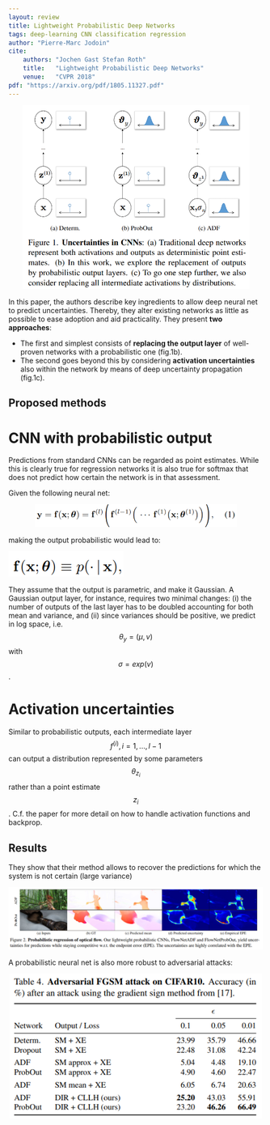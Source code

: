 ```yaml
---
layout: review
title: Lightweight Probabilistic Deep Networks
tags: deep-learning CNN classification regression
author: "Pierre-Marc Jodoin"
cite:
    authors: "Jochen Gast Stefan Roth"
    title:   "Lightweight Probabilistic Deep Networks"
    venue:   "CVPR 2018"
pdf: "https://arxiv.org/pdf/1805.11327.pdf"
---
```


<p style="text-align:center"><img src="/deep-learning/images/probNet/sc0.png" width="450"></p>


In this paper, the authors describe key ingredients to allow 
deep neural net to predict uncertainties. Thereby, they alter existing
networks as little as possible to ease adoption and aid practicality.
They present **two approaches**: 

* The first and simplest consists of **replacing the output layer** of well-proven
networks with a probabilistic one (fig.1b). 
* The second goes beyond this by considering **activation uncertainties** also within the
network by means of deep uncertainty propagation (fig.1c).

## Proposed methods
# CNN with probabilistic output

Predictions from standard CNNs can be regarded as point estimates. While this is clearly true for regression networks it is also true for softmax that does not predict how certain the network is in that
assessment.  

Given the following neural net: 


<p style="text-align:center"><img src="/deep-learning/images/probNet/sc01.png" width="400"></p>


making the output probabilistic would lead to:

![](/deep-learning/images/probNet/sc02.png)

They assume that the output is parametric, and make it Gaussian.  A Gaussian output layer, for instance,
requires two minimal changes: (i) the number of outputs of
the last layer has to be doubled accounting for both mean
and variance, and (ii) since variances should be positive, we
predict in log space, i.e. $$\theta_y = (\mu, v)$$ with $$\sigma = exp(v)$$.


# Activation uncertainties 

Similar to probabilistic outputs, each intermediate layer $$ f^{(i)},i=1,...,l-1 $$ can output a distribution represented by some parameters $$\theta_{z_i}$$ rather than a point estimate $$z_i$$.  C.f. the paper for more detail on how to handle activation functions and backprop.

## Results

They show that their method allows to recover the predictions for which the system is not certain (large variance)

<p style="text-align:center"><img src="/deep-learning/images/probNet/sc03.png" width="700"></p>


A probabilistic neural net is also more robust to adversarial attacks:
<p style="text-align:center"><img src="/deep-learning/images/probNet/sc04.png" width="500"></p>





